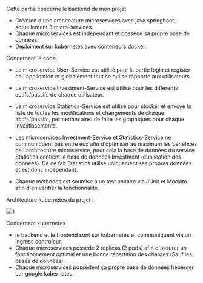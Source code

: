Cette partie concerne le backend de mon projet

- Création d'une architecture microservices avec java springboot, actuellement 3 micro-services.
- Chaque microservices est indépendant et posséde sa propre base de données.
- Deploiment sur kubernetes avec conteneurs docker.

Concernant le code :

- Le microservice User-Service est utilisé pour la partie login et register de l'application et globalement tout se qui se rapporte aux utilisateurs.
- Le microservice Investment-Service est utilisé pour les différents actifs/passifs de chaque utilisateur.
- Le microservice Statistics-Service est utilisé pour stocker et envoyé la liste de toutes les modifications et changements de chaque actifs/passifs, permettant ainsi de faire les graphiques pour chaque investissements.

- Les microservices Investment-Service et Statistics-Service ne communiquent pas entre eux afin d'optimiser au maximum les bénéfices de l'architecture microservice, pour cela la base de données du service Statistics contient la base de données Investment (duplication des données). De ce fait Statistics utilise uniquement ses propres données et est donc indépendant.

- Chaque méthodes est soumise à un test unitaire via JUnit et Mockito afin d'en vérifier la fonctionnalité.

Architecture kubernetes du projet :

![1](https://user-images.githubusercontent.com/107629615/181930367-55e41975-5169-4418-959c-7003aa5e58fa.PNG)

Concernant kubernetes

- le backend et le frontend sont sur kubernetes et communiquent via un ingress controleur.
- Chaque microservices posséde 2 replicas (2 pods) afin d'assurer un fonctionnement optimal et une bonne répartition des charges (Sauf les bases de données).
- Chaque microservices possédent ça propre base de données héberger par google kubernetes.


